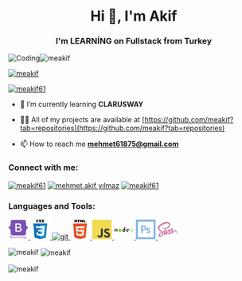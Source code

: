 <h1 align="center">Hi 👋, I'm Akif</h1>
<h3 align="center">I'm LEARNİNG on Fullstack from Turkey</h3>
<img align="left" alt="Coding" widht"2" src="https://camo.githubusercontent.com/c1dcb74cc1c1835b1d716f5051499a2814c683c806b15f04b0eba492863703e9/68747470733a2f2f63646e2e6472696262626c652e636f6d2f75736572732f3733303730332f73637265656e73686f74732f363538313234332f6176656e746f2e676966">


<p align="left"> <img src="https://komarev.com/ghpvc/?username=meakif&label=Profile%20views&color=0e75b6&style=flat" alt="meakif" /> </p>

<p align="left"> <a href="https://github.com/ryo-ma/github-profile-trophy"><img src="https://github-profile-trophy.vercel.app/?username=meakif" alt="meakif" /></a> </p>

<p align="left"> <a href="https://twitter.com/meakif61" target="blank"><img src="https://img.shields.io/twitter/follow/meakif61?logo=twitter&style=for-the-badge" alt="meakif61" /></a> </p>

- 🌱 I’m currently learning **CLARUSWAY**

- 👨‍💻 All of my projects are available at [https://github.com/meakif?tab=repositories](https://github.com/meakif?tab=repositories)

- 📫 How to reach me **mehmet61875@gmail.com**

<h3 align="left">Connect with me:</h3>
<p align="left">
<a href="https://twitter.com/meakif61" target="blank"><img align="center" src="https://raw.githubusercontent.com/rahuldkjain/github-profile-readme-generator/master/src/images/icons/Social/twitter.svg" alt="meakif61" height="30" width="40" /></a>
<a href="https://linkedin.com/in/mehmet akif yılmaz" target="blank"><img align="center" src="https://raw.githubusercontent.com/rahuldkjain/github-profile-readme-generator/master/src/images/icons/Social/linked-in-alt.svg" alt="mehmet akif yılmaz" height="30" width="40" /></a>
<a href="https://instagram.com/meakif61" target="blank"><img align="center" src="https://raw.githubusercontent.com/rahuldkjain/github-profile-readme-generator/master/src/images/icons/Social/instagram.svg" alt="meakif61" height="30" width="40" /></a>
</p>

<h3 align="left">Languages and Tools:</h3>
<p align="left"> <a href="https://getbootstrap.com" target="_blank" rel="noreferrer"> <img src="https://raw.githubusercontent.com/devicons/devicon/master/icons/bootstrap/bootstrap-plain-wordmark.svg" alt="bootstrap" width="40" height="40"/> </a> <a href="https://www.w3schools.com/css/" target="_blank" rel="noreferrer"> <img src="https://raw.githubusercontent.com/devicons/devicon/master/icons/css3/css3-original-wordmark.svg" alt="css3" width="40" height="40"/> </a> <a href="https://git-scm.com/" target="_blank" rel="noreferrer"> <img src="https://www.vectorlogo.zone/logos/git-scm/git-scm-icon.svg" alt="git" width="40" height="40"/> </a> <a href="https://www.w3.org/html/" target="_blank" rel="noreferrer"> <img src="https://raw.githubusercontent.com/devicons/devicon/master/icons/html5/html5-original-wordmark.svg" alt="html5" width="40" height="40"/> </a> <a href="https://developer.mozilla.org/en-US/docs/Web/JavaScript" target="_blank" rel="noreferrer"> <img src="https://raw.githubusercontent.com/devicons/devicon/master/icons/javascript/javascript-original.svg" alt="javascript" width="40" height="40"/> </a> <a href="https://nodejs.org" target="_blank" rel="noreferrer"> <img src="https://raw.githubusercontent.com/devicons/devicon/master/icons/nodejs/nodejs-original-wordmark.svg" alt="nodejs" width="40" height="40"/> </a> <a href="https://www.photoshop.com/en" target="_blank" rel="noreferrer"> <img src="https://raw.githubusercontent.com/devicons/devicon/master/icons/photoshop/photoshop-line.svg" alt="photoshop" width="40" height="40"/> </a> <a href="https://sass-lang.com" target="_blank" rel="noreferrer"> <img src="https://raw.githubusercontent.com/devicons/devicon/master/icons/sass/sass-original.svg" alt="sass" width="40" height="40"/> </a> </p>

<p><img align="left" src="https://github-readme-stats.vercel.app/api/top-langs?username=meakif&show_icons=true&locale=en&layout=compact" alt="meakif" /></p>

<p>&nbsp;<img align="center" src="https://github-readme-stats.vercel.app/api?username=meakif&show_icons=true&locale=en" alt="meakif" /></p>

<p><img align="center" src="https://github-readme-streak-stats.herokuapp.com/?user=meakif&" alt="meakif" /></p>
